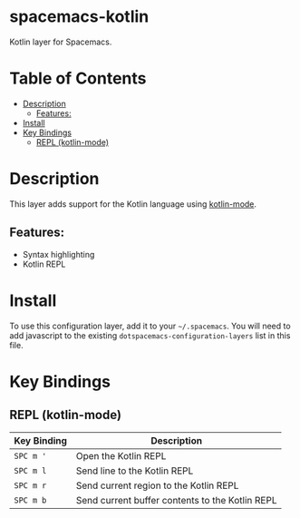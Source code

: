 # spacemacs-kotlin

Kotlin layer for Spacemacs.

# Table of Contents

- [Description](#description)
    - [Features:](#features)
- [Install](#install)
- [Key Bindings](#key-bindings)
    - [REPL (kotlin-mode)](#repl-kotlin-mode)

# Description

This layer adds support for the Kotlin language using [kotlin-mode](https://github.com/Emacs-Kotlin-Mode-Maintainers/kotlin-mode).

## Features:

* Syntax highlighting
* Kotlin REPL

# Install

To use this configuration layer, add it to your `~/.spacemacs`. You will need to add javascript to the existing `dotspacemacs-configuration-layers` list in this file.

# Key Bindings

## REPL (kotlin-mode)

|Key Binding|Description|
|--|---|
|`SPC m '` |Open the Kotlin REPL |
|`SPC m l` |Send line to the Kotlin REPL |
|`SPC m r` |Send current region to the Kotlin REPL |
|`SPC m b` |Send current buffer contents to the Kotlin REPL|
